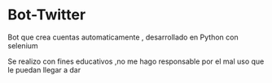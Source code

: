# Bot-Twitter
Bot que crea cuentas automaticamente , desarrollado en Python con selenium

Se realizo con fines educativos ,no me hago responsable por el mal uso que le puedan llegar a dar
